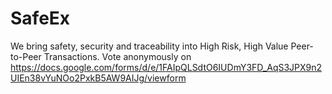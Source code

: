 # SafeEx
We bring safety, security and traceability into High Risk, High Value Peer-to-Peer Transactions.
Vote anonymously on https://docs.google.com/forms/d/e/1FAIpQLSdtO6IUDmY3FD_AqS3JPX9n2UIEn38vYuNOo2PxkB5AW9AIJg/viewform